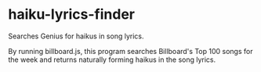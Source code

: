 # haiku-lyrics-finder
Searches Genius for haikus in song lyrics. 

By running billboard.js, this program searches Billboard's Top 100 songs for the week and returns naturally forming haikus in the song lyrics. 
